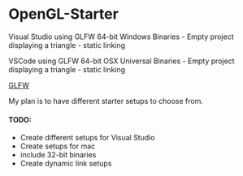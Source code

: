 # OpenGL-Starter
Visual Studio using GLFW 64-bit Windows Binaries - Empty project displaying a triangle - static linking

VSCode using GLFW 64-bit OSX  Universal Binaries - Empty project displaying a triangle - static linking


[GLFW](https://www.glfw.org/ "An OpenGL library | GLFW")

My plan is to have different starter setups to choose from. 

#### TODO:
- Create different setups for Visual Studio
- Create setups for mac
- include 32-bit binaries
- Create dynamic link setups
